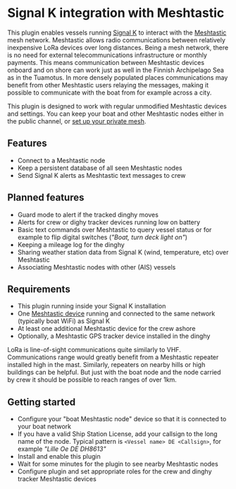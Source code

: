 Signal K integration with Meshtastic
====================================

This plugin enables vessels running [Signal K](https://signalk.org) to interact with the [Meshtastic](https://meshtastic.org) mesh network. Meshtastic allows radio communications between relatively inexpensive LoRa devices over long distances. Being a mesh network, there is no need for external telecommunications infrastructure or monthly payments. This means communication between Meshtastic devices onboard and on shore can work just as well in the Finnish Archipelago Sea as in the Tuamotus. In more densely populated places communications may benefit from other Meshtastic users relaying the messages, making it possible to communicate with the boat from for example across a city.

This plugin is designed to work with regular unmodified Meshtastic devices and settings. You can keep your boat and other Meshtastic nodes either in the public channel, or [set up your private mesh](https://meshtastic.org/docs/configuration/tips/#creating-a-private-primary-with-default-secondary).

## Features

* Connect to a Meshtastic node
* Keep a persistent database of all seen Meshtastic nodes
* Send Signal K alerts as Meshtastic text messages to crew

## Planned features

* Guard mode to alert if the tracked dinghy moves
* Alerts for crew or dighy tracker devices running low on battery
* Basic text commands over Meshtastic to query vessel status or for example to flip digital switches (_"Boat, turn deck light on"_)
* Keeping a mileage log for the dinghy
* Sharing weather station data from Signal K (wind, temperature, etc) over Meshtastic
* Associating Meshtastic nodes with other (AIS) vessels

## Requirements

* This plugin running inside your Signal K installation
* One [Meshtastic device](https://meshtastic.org/docs/hardware/devices/) running and connected to the same network (typically boat WiFi) as Signal K
* At least one additional Meshtastic device for the crew ashore
* Optionally, a Meshtastic GPS tracker device installed in the dinghy

LoRa is line-of-sight communications quite similarly to VHF. Communications range would greatly benefit from a Meshtastic repeater installed high in the mast. Similarly, repeaters on nearby hills or high buildings can be helpful. But just with the boat node and the node carried by crew it should be possible to reach ranges of over 1km.

## Getting started

* Configure your "boat Meshtastic node" device so that it is connected to your boat network
* If you have a valid Ship Station License, add your callsign to the long name of the node. Typical pattern is `<Vessel name> DE <Callsign>`, for example _"Lille Oe DE DH8613"_
* Install and enable this plugin
* Wait for some minutes for the plugin to see nearby Meshtastic nodes
* Configure plugin and set appropriate roles for the crew and dinghy tracker Meshtastic devices
